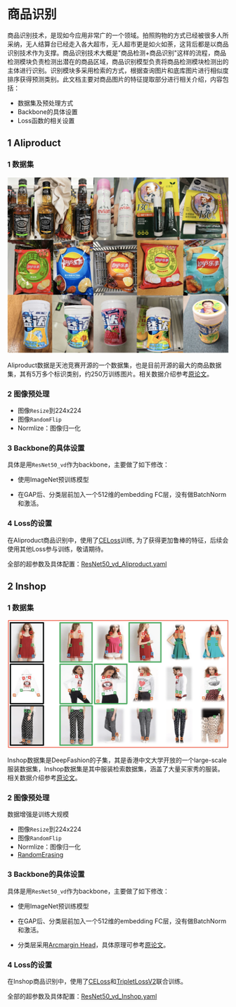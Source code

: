 # 商品识别

商品识别技术，是现如今应用非常广的一个领域。拍照购物的方式已经被很多人所采纳，无人结算台已经走入各大超市，无人超市更是如火如荼，这背后都是以商品识别技术作为支撑。商品识别技术大概是"商品检测+商品识别"这样的流程，商品检测模块负责检测出潜在的商品区域，商品识别模型负责将商品检测模块检测出的主体进行识别。识别模块多采用检索的方式，根据查询图片和底库图片进行相似度排序获得预测类别。此文档主要对商品图片的特征提取部分进行相关介绍，内容包括：

-  数据集及预处理方式
-  Backbone的具体设置
-  Loss函数的相关设置


## 1 Aliproduct

### 1 数据集

<img src="../../images/product/aliproduct.png" style="zoom:50%;" />

Aliproduct数据是天池竞赛开源的一个数据集，也是目前开源的最大的商品数据集，其有5万多个标识类别，约250万训练图片。相关数据介绍参考[原论文](https://arxiv.org/abs/2008.05359)。

### 2 图像预处理

- 图像`Resize`到224x224
- 图像`RandomFlip`
- Normlize：图像归一化  

### 3 Backbone的具体设置

具体是用`ResNet50_vd`作为backbone，主要做了如下修改：

 - 使用ImageNet预训练模型

 - 在GAP后、分类层前加入一个512维的embedding FC层，没有做BatchNorm和激活。


### 4 Loss的设置

在Aliproduct商品识别中，使用了[CELoss](../../../ppcls/loss/celoss.py)训练, 为了获得更加鲁棒的特征，后续会使用其他Loss参与训练，敬请期待。

全部的超参数及具体配置：[ResNet50_vd_Aliproduct.yaml](../../../ppcls/configs/Products/ResNet50_vd_Aliproduct.yaml)


## 2 Inshop

### 1 数据集

<img src="../../images/product/inshop.png" style="zoom:50%;" />

Inshop数据集是DeepFashion的子集，其是香港中文大学开放的一个large-scale服装数据集，Inshop数据集是其中服装检索数据集，涵盖了大量买家秀的服装。相关数据介绍参考[原论文](https://openaccess.thecvf.com/content_cvpr_2016/papers/Liu_DeepFashion_Powering_Robust_CVPR_2016_paper.pdf)。

### 2 图像预处理

数据增强是训练大规模
- 图像`Resize`到224x224
- 图像`RandomFlip`
- Normlize：图像归一化
- [RandomErasing](https://arxiv.org/pdf/1708.04896v2.pdf)

### 3 Backbone的具体设置

具体是用`ResNet50_vd`作为backbone，主要做了如下修改：

 - 使用ImageNet预训练模型

 - 在GAP后、分类层前加入一个512维的embedding FC层，没有做BatchNorm和激活。
 
 - 分类层采用[Arcmargin Head](../../../ppcls/arch/gears/arcmargin.py)，具体原理可参考[原论文](https://arxiv.org/pdf/1801.07698.pdf)。
   
### 4 Loss的设置

在Inshop商品识别中，使用了[CELoss](../../../ppcls/loss/celoss.py)和[TripletLossV2](../../../ppcls/loss/triplet.py)联合训练。

全部的超参数及具体配置：[ResNet50_vd_Inshop.yaml](../../../ppcls/configs/Products/ResNet50_vd_Inshop.yaml)
